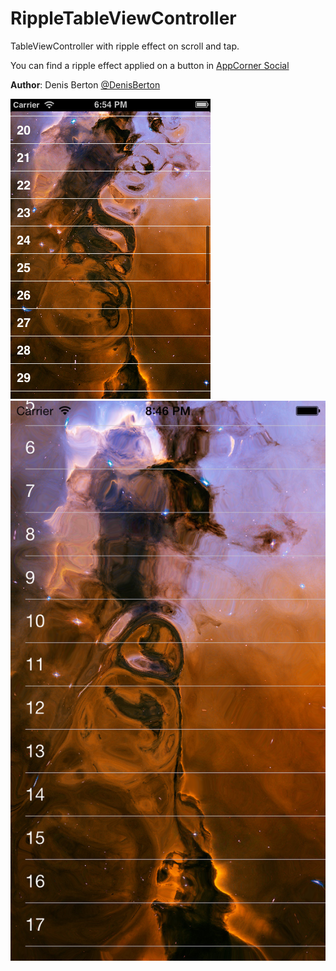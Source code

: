 RippleTableViewController
================

TableViewController with ripple effect on scroll and tap. 

You can find a ripple effect applied on a button in [AppCorner Social](https://github.com/appcornerit/AppCorner-Social)

**Author**: Denis Berton [@DenisBerton](https://twitter.com/DenisBerton)

![Alt text](/preview.png "Preview") 
![Alt text](/preview_ios7.png "Preview iOS 7") 

